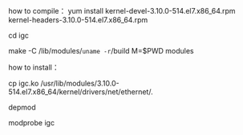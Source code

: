 how to compile：
yum install kernel-devel-3.10.0-514.el7.x86_64.rpm kernel-headers-3.10.0-514.el7.x86_64.rpm

cd igc

make -C /lib/modules/`uname -r`/build M=$PWD modules

how to install：

 cp igc.ko /usr/lib/modules/3.10.0-514.el7.x86_64/kernel/drivers/net/ethernet/.
 
 depmod 
 
 modprobe igc
